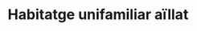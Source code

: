 ---
shortName: habitatge-aillat
title: Habitatge unifamiliar aïllat
location: C/ San Bartolomé, Nº2, Cas Català
startYear: 2022
endYear: 2023
sponsor: Cappuccino
mainImage: 
  url: /single-house/3_5_batcheditor_fotor
  urlhd: /single-house/3_5_batcheditor_fotor_main
  description: ""
images:
  - url: /single-house/3_1_batcheditor_fotor
    description: ""
  - url: /single-house/3_2_batcheditor_fotor
    description: ""
  - url: /single-house/3_3_batcheditor_fotor
    description: ""
  - url: /single-house/3_4_batcheditor_fotor
    description: ""
  - url: /single-house/3_5_batcheditor_fotor
    description: ""
---